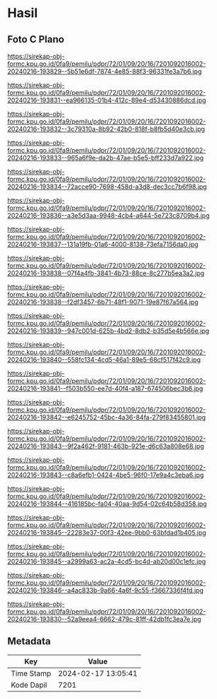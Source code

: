# Hasil

## Foto C Plano

https://sirekap-obj-formc.kpu.go.id/0fa9/pemilu/pdpr/72/01/09/20/16/7201092016002-20240216-193829--5b51e6df-7874-4e85-88f3-96331fe3a7b6.jpg

https://sirekap-obj-formc.kpu.go.id/0fa9/pemilu/pdpr/72/01/09/20/16/7201092016002-20240216-193831--ea966135-01b4-412c-89e4-d53430886dcd.jpg

https://sirekap-obj-formc.kpu.go.id/0fa9/pemilu/pdpr/72/01/09/20/16/7201092016002-20240216-193832--3c79310a-8b92-42b0-818f-b8fb5d40e3cb.jpg

https://sirekap-obj-formc.kpu.go.id/0fa9/pemilu/pdpr/72/01/09/20/16/7201092016002-20240216-193833--965a6f9e-da2b-47ae-b5e5-bff233d7a922.jpg

https://sirekap-obj-formc.kpu.go.id/0fa9/pemilu/pdpr/72/01/09/20/16/7201092016002-20240216-193834--72acce90-7698-458d-a3d8-dec3cc7b6f98.jpg

https://sirekap-obj-formc.kpu.go.id/0fa9/pemilu/pdpr/72/01/09/20/16/7201092016002-20240216-193836--a3e5d3aa-9948-4cb4-a644-5e723c8709b4.jpg

https://sirekap-obj-formc.kpu.go.id/0fa9/pemilu/pdpr/72/01/09/20/16/7201092016002-20240216-193837--131a19fb-01a6-4000-8138-73efa7156da0.jpg

https://sirekap-obj-formc.kpu.go.id/0fa9/pemilu/pdpr/72/01/09/20/16/7201092016002-20240216-193838--07f4a4fb-3841-4b73-88ce-8c277b5ea3a2.jpg

https://sirekap-obj-formc.kpu.go.id/0fa9/pemilu/pdpr/72/01/09/20/16/7201092016002-20240216-193838--f2df3457-6b71-48f1-9071-19e87f67a564.jpg

https://sirekap-obj-formc.kpu.go.id/0fa9/pemilu/pdpr/72/01/09/20/16/7201092016002-20240216-193839--947c001d-625b-4bd2-8db2-b35d5e4b566e.jpg

https://sirekap-obj-formc.kpu.go.id/0fa9/pemilu/pdpr/72/01/09/20/16/7201092016002-20240216-193840--558fc134-4cd5-46a1-89e5-68cf517f42c9.jpg

https://sirekap-obj-formc.kpu.go.id/0fa9/pemilu/pdpr/72/01/09/20/16/7201092016002-20240216-193841--f503b550-ee7d-40f4-a187-674506bec3b6.jpg

https://sirekap-obj-formc.kpu.go.id/0fa9/pemilu/pdpr/72/01/09/20/16/7201092016002-20240216-193842--e6245752-45bc-4a36-84fa-279f83455801.jpg

https://sirekap-obj-formc.kpu.go.id/0fa9/pemilu/pdpr/72/01/09/20/16/7201092016002-20240216-193843--9f2a462f-9181-463b-921e-d6c63a808e68.jpg

https://sirekap-obj-formc.kpu.go.id/0fa9/pemilu/pdpr/72/01/09/20/16/7201092016002-20240216-193843--c8a6efb1-0424-4be5-96f0-17e9a4c3eba6.jpg

https://sirekap-obj-formc.kpu.go.id/0fa9/pemilu/pdpr/72/01/09/20/16/7201092016002-20240216-193844--416185bc-fa04-40aa-9d54-02c64b58d358.jpg

https://sirekap-obj-formc.kpu.go.id/0fa9/pemilu/pdpr/72/01/09/20/16/7201092016002-20240216-193845--22283e37-00f3-42ee-9bb0-63bfdad1b405.jpg

https://sirekap-obj-formc.kpu.go.id/0fa9/pemilu/pdpr/72/01/09/20/16/7201092016002-20240216-193845--a2999a63-ac2a-4cd5-bc4d-ab20d00c1efc.jpg

https://sirekap-obj-formc.kpu.go.id/0fa9/pemilu/pdpr/72/01/09/20/16/7201092016002-20240216-193846--a4ac833b-9a66-4a6f-9c55-f3667336f4fd.jpg

https://sirekap-obj-formc.kpu.go.id/0fa9/pemilu/pdpr/72/01/09/20/16/7201092016002-20240216-193830--52a9eea4-6662-479c-81ff-42db1fc3ea7e.jpg


## Metadata

| Key        | Value               |
| ---------- | ------------------- |
| Time Stamp | 2024-02-17 13:05:41 |
| Kode Dapil | 7201                |



